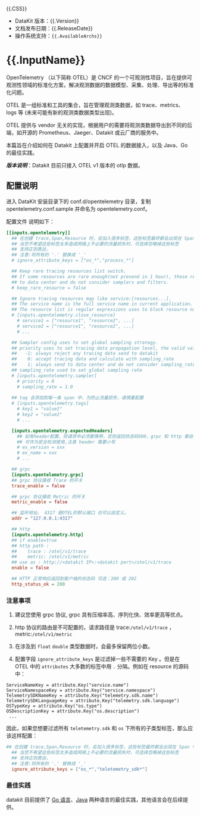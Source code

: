 {{.CSS}}

- DataKit 版本：{{.Version}}
- 文档发布日期：{{.ReleaseDate}}
- 操作系统支持：`{{.AvailableArchs}}`

# {{.InputName}}

OpenTelemetry （以下简称 OTEL）是 CNCF 的一个可观测性项目，旨在提供可观测性领域的标准化方案，解决观测数据的数据模型、采集、处理、导出等的标准化问题。

OTEL 是一组标准和工具的集合，旨在管理观测类数据，如 trace、metrics、logs 等 (未来可能有新的观测类数据类型出现)。

OTEL 提供与 vendor 无关的实现，根据用户的需要将观测类数据导出到不同的后端，如开源的 Prometheus、Jaeger、Datakit 或云厂商的服务中。

本篇旨在介绍如何在 Datakit 上配置并开启 OTEL 的数据接入，以及 Java、Go 的最佳实践。

***版本说明***：Datakit 目前只接入 OTEL v1 版本的 otlp 数据。

## 配置说明

进入 DataKit 安装目录下的 conf.d/opentelemetry 目录，复制 opentelemetry.conf.sample 并命名为 opentelemetry.conf。

配置文件 说明如下：

``` toml 
[[inputs.opentelemetry]]
  ## 在创建 trace,Span,Resource 时，会加入很多标签，这些标签最终都会出现在 Span 中
  ## 当您不希望这些标签太多造成网络上不必要的流量损失时，可选择忽略掉这些标签
  ## 支持正则表达，
  ## 注意:将所有的 '.' 替换成 '_'
  # ignore_attribute_keys = ["os_*","process_*"]

  ## Keep rare tracing resources list switch.
  ## If some resources are rare enough(not presend in 1 hour), those resource will always send
  ## to data center and do not consider samplers and filters.
  # keep_rare_resource = false

  ## Ignore tracing resources map like service:[resources...].
  ## The service name is the full service name in current application.
  ## The resource list is regular expressions uses to block resource names.
  # [inputs.opentelemetry.close_resource]
    # service1 = ["resource1", "resource2", ...]
    # service2 = ["resource1", "resource2", ...]
    # ...

  ## Sampler config uses to set global sampling strategy.
  ## priority uses to set tracing data propagation level, the valid values are -1, 0, 1
  ##   -1: always reject any tracing data send to datakit
  ##    0: accept tracing data and calculate with sampling_rate
  ##    1: always send to data center and do not consider sampling_rate
  ## sampling_rate used to set global sampling rate
  # [inputs.opentelemetry.sampler]
    # priority = 0
    # sampling_rate = 1.0
  
  ## tag 会添加到每一条 span 中，为防止流量损失，请慎重配置
  # [inputs.opentelemetry.tags]
    # key1 = "value1"
    # key2 = "value2"
    # ...

  [inputs.opentelemetry.expectedHeaders]
    ## 如有header配置，则请求中必须要携带，否则返回状态码500，grpc 和 http 都会检测。
	## 可作为安全检测使用,注意 header 需要小写
	# ex_version = xxx
	# ex_name = xxx
	# ...

  ## grpc
  [inputs.opentelemetry.grpc]
  ## grpc 协议接收 Trace 的开关
  trace_enable = false

  ## grpc 协议接收 Metric 的开关
  metric_enable = false

  ## 监听地址。 4317 是OTEL的默认端口 也可以自定义。
  addr = "127.0.0.1:4317"

  ## http
  [inputs.opentelemetry.http]
  ## if enable=true  
  ## http path :
  ##	trace : /otel/v1/trace
  ##	metric: /otel/v1/metric
  ## use as : http://<datakit IP>:<datakit port>/otel/v1/trace
  enable = false

  ## HTTP 正常响应返回到客户端的状态码 可选：200 或 202
  http_status_ok = 200

```

### 注意事项

1. 建议您使用 grpc 协议, grpc 具有压缩率高、序列化快、效率更高等优点。

1. http 协议的路由是不可配置的，请求路径是 trace:`/otel/v1/trace` ，metric:`/otel/v1/metric`

1. 在涉及到 `float` `double` 类型数据时，会最多保留两位小数。

1. 配置字段 `ignore_attribute_keys` 是过滤掉一些不需要的 Key 。但是在 OTEL 中的 `attributes` 大多数的标签中用 `.` 分隔。例如在 resource 的源码中：

```golang
ServiceNameKey = attribute.Key("service.name")
ServiceNamespaceKey = attribute.Key("service.namespace")
TelemetrySDKNameKey = attribute.Key("telemetry.sdk.name")
TelemetrySDKLanguageKey = attribute.Key("telemetry.sdk.language")
OSTypeKey = attribute.Key("os.type")
OSDescriptionKey = attribute.Key("os.description")
 ...
```

因此，如果您想要过滤所有 `teletemetry.sdk` 和 `os`  下所有的子类型标签，那么应该这样配置：

``` toml
## 在创建 trace,Span,Resource 时，会加入很多标签，这些标签最终都会出现在 Span 中
  ## 当您不希望这些标签太多造成网络上不必要的流量损失时，可选择忽略掉这些标签
  ## 支持正则表达，
  ## 注意:将所有的 '.' 替换成 '_'
  ignore_attribute_keys = ["os_*","teletemetry_sdk*"]
```

### 最佳实践

datakit 目前提供了 [Go 语言](opentelemetry-go)、[Java](opentelemetry-java) 两种语言的最佳实践，其他语言会在后续提供。

